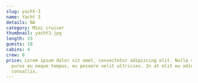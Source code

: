 ```yaml
---
slug: yacht-3
name: Yacht 3
details: NA
category: Mini cruiser
thumbnail: yacht3.jpg
length: 25
guests: 10
cabins: 4
crew: 8
price: Lorem ipsum dolor sit amet, consectetur adipiscing elit. Nulla vestibulum
  purus eu neque tempus, eu posuere velit ultricies. In at elit eu odio lacinia
  convallis.
---
```

